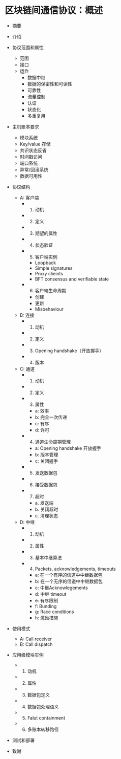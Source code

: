 # 区块链间通信协议：概述

- 摘要
- 介绍
- 协议范围和属性
    - 范围
    - 接口
    - 运作
        - 数据中继
        - 数据的保密性和可读性
        - 可靠性
        - 流量控制
        - 认证
        - 状态化
        - 多重复用
- 主机账本要求
    - 模块系统
    - Key/value 存储
    - 共识状态反省
    - 时间戳访问
    - 端口系统
    - 异常/回滚系统
    - 数据可用性
- 协议结构
    - A: 客户端
        - 1. 动机
        - 2. 定义
        - 3. 期望的属性
        - 4. 状态验证
        - 5. 客户端实例
            - Loopback
            - Simple signatures
            - Proxy clieints
            - BFT consensus and verifiable state
        - 6. 客户端生命周期
            - 创建
            - 更新
            - Misbehaviour
    - B: 连接
        - 1. 动机
        - 2. 定义
        - 3. Opening handshake（开放握手）
        - 4. 版本
    - C: 通道
        - 1. 动机
        - 2. 定义
        - 3. 属性
            - a: 效率
            - b: 完全一次传递
            - c: 有序
            - d: 许可
        - 4. 通道生命周期管理
            - a: Opening handshake 开放握手
            - b: 版本管理
            - c: 关闭握手
        - 5. 发送数据包
        - 6. 接受数据包
        - 7. 超时
            - a. 发送端
            - b. 关闭超时
            - c. 清理状态
    - D: 中继
        - 1. 动机
        - 2. 属性
        - 3. 基本中继算法
        - 4. Packets, acknowledgements, timeouts
            - a: 在一个有序的信道中中继数据包
            - b: 在一个无序的信道中中继数据包
            - c: 中继Acknowlegements
            - d: 中继 timeout
            - e: 有序限制
            - f: Bunding
            - g: Race conditions
            - h: 激励措施
- 使用模式
    - A: Call receiver
    - B: Call dispatch

- 应用级模块实例
    - 1. 动机
    - 2. 属性
    - 3. 数据包定义
    - 4. 数据包处理语义
    - 5. Falut containment 
    - 6. 多账本转移路径

- 测试和部署

- 致谢


